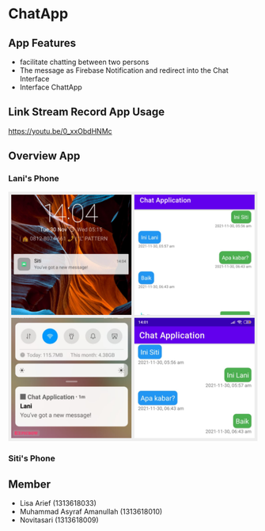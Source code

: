 # ChatApp
## App Features
- facilitate chatting between two persons
-  The message as Firebase Notification and redirect into the Chat Interface
-  Interface ChattApp
## Link Stream Record App Usage
https://youtu.be/0_xxObdHNMc

## Overview App
### Lani's Phone
![foto](https://github.com/ChatAppMobcom/ChatApp/blob/main/overview/photo-collage.png)
### Siti's Phone



## Member
- Lisa Arief (1313618033)
- Muhammad Asyraf Amanullah (1313618010)
- Novitasari (1313618009)
